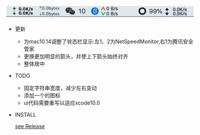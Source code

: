![status](status.png?raw=true)

- 更新
	- 为mac10.14调整了状态栏显示:左1、2为NetSpeedMonitor,右1为腾讯安全管家
	- 更换更加明显的箭头，并使上下箭头始终对齐
	- 整体居中

- TODO
	- 固定字符串宽度，减少左右变动
	- 添加一个的图标
	- ui代码需要重写以适应xcode10.0

- INSTALL
	
	[see Release](./Release)

